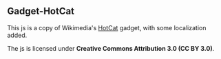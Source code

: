 ## Gadget-HotCat

This js is a copy of Wikimedia's [HotCat](https://commons.wikimedia.org/w/MediaWiki:Gadget-HotCat.js) gadget, with some localization added.

The js is licensed under **Creative Commons Attribution 3.0 (CC BY 3.0)**.